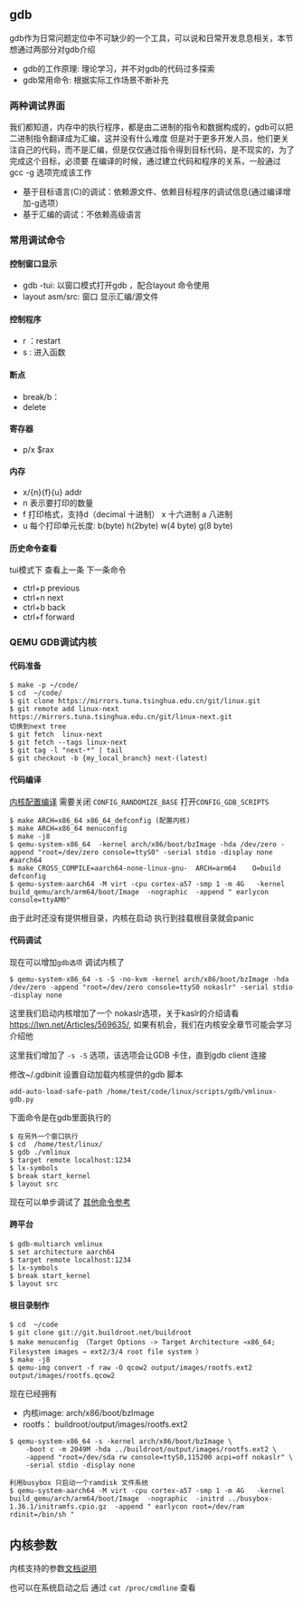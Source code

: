 ## gdb

gdb作为日常问题定位中不可缺少的一个工具，可以说和日常开发息息相关，本节想通过两部分对gdb介绍

- gdb的工作原理: 理论学习，并不对gdb的代码过多探索
- gdb常用命令: 根据实际工作场景不断补充

### 两种调试界面

我们都知道，内存中的执行程序，都是由二进制的指令和数据构成的，gdb可以把二进制指令翻译成为汇编，这并没有什么难度
但是对于更多开发人员，他们更关注自己的代码，而不是汇编，但是仅仅通过指令得到目标代码，是不现实的，为了完成这个目标，必须要
在编译的时候，通过建立代码和程序的关系，一般通过gcc -g 选项完成该工作

- 基于目标语言(C)的调试：依赖源文件、依赖目标程序的调试信息(通过编译增加-g选项）
- 基于汇编的调试：不依赖高级语言

### 常用调试命令

#### 控制窗口显示

- gdb  -tui: 以窗口模式打开gdb ，配合layout 命令使用
- layout asm/src: 窗口 显示汇编/源文件

#### 控制程序

- r ：restart 
- s : 进入函数

#### 断点

- break/b： 
- delete

#### 寄存器

- p/x $rax

#### 内存

- x/{n}{f}{u} addr 
- n 表示要打印的数量
- f 打印格式，支持d（decimal 十进制） x 十六进制  a 八进制
- u 每个打印单元长度: b(byte) h(2byte) w(4 byte) g(8 byte)

#### 历史命令查看

tui模式下 查看上一条 下一条命令

- ctrl+p previous
- ctrl+n next
- ctrl+b back
- ctrl+f forward

### QEMU GDB调试内核

#### 代码准备

```
$ make -p ~/code/
$ cd  ~/code/
$ git clone https://mirrors.tuna.tsinghua.edu.cn/git/linux.git
$ git remote add linux-next https://mirrors.tuna.tsinghua.edu.cn/git/linux-next.git
切换到next tree
$ git fetch  linux-next 
$ git fetch --tags linux-next
$ git tag -l "next-*" | tail
$ git checkout -b {my_local_branch} next-(latest)
```

#### 代码编译

[内核配置编译](https://www.kernel.org/doc/html/next/dev-tools/gdb-kernel-debugging.html)  需要关闭 `CONFIG_RANDOMIZE_BASE` 打开`CONFIG_GDB_SCRIPTS` 

```
$ make ARCH=x86_64 x86_64_defconfig (配置内核)
$ make ARCH=x86_64 menuconfig 
$ make -j8
$ qemu-system-x86_64  -kernel arch/x86/boot/bzImage -hda /dev/zero -append "root=/dev/zero console=ttyS0" -serial stdio -display none
#aarch64
$ make CROSS_COMPILE=aarch64-none-linux-gnu-  ARCH=arm64    O=build   defconfig
$ qemu-system-aarch64 -M virt -cpu cortex-a57 -smp 1 -m 4G   -kernel build_qemu/arch/arm64/boot/Image  -nographic  -append " earlycon console=ttyAM0"
```

由于此时还没有提供根目录，内核在启动 执行到挂载根目录就会panic 

#### 代码调试

现在可以增加`gdb选项` 调试内核了

```
$ qemu-system-x86_64 -s -S -no-kvm -kernel arch/x86/boot/bzImage -hda /dev/zero -append "root=/dev/zero console=ttyS0 nokaslr" -serial stdio -display none
```

这里我们启动内核增加了一个 nokaslr选项，关于kaslr的介绍请看 https://lwn.net/Articles/569635/, 如果有机会，我们在内核安全章节可能会学习介绍他

这里我们增加了 `-s -S` 选项，该选项会让GDB 卡住，直到gdb client 连接

修改~/.gdbinit 设置自动加载内核提供的gdb 脚本

```
add-auto-load-safe-path /home/test/code/linux/scripts/gdb/vmlinux-gdb.py
```

下面命令是在gdb里面执行的

```
$ 在另外一个窗口执行
$ cd  /home/test/linux/
$ gdb ./vmlinux
$ target remote localhost:1234
$ lx-symbols
$ break start_kernel 
$ layout src
```

现在可以单步调试了 [其他命令参考](https://www.kernel.org/doc/html/next/dev-tools/gdb-kernel-debugging.html)

#### 跨平台

```
$ gdb-multiarch vmlinux   
$ set architecture aarch64
$ target remote localhost:1234
$ lx-symbols
$ break start_kernel
$ layout src
```

#### 根目录制作

```
$ cd  ~/code
$ git clone git://git.buildroot.net/buildroot
$ make menuconfig （Target Options -> Target Architecture →x86_64; Filesystem images → ext2/3/4 root file system ）
$ make -j8
$ qemu-img convert -f raw -O qcow2 output/images/rootfs.ext2 output/images/rootfs.qcow2
```

现在已经拥有

- 内核image: arch/x86/boot/bzImage
- rootfs： buildroot/output/images/rootfs.ext2

```
$ qemu-system-x86_64 -s -kernel arch/x86/boot/bzImage \
    -boot c -m 2049M -hda ../buildroot/output/images/rootfs.ext2 \
    -append "root=/dev/sda rw console=ttyS0,115200 acpi=off nokaslr" \
    -serial stdio -display none

利用busybox 只启动一个ramdisk 文件系统 
$ qemu-system-aarch64 -M virt -cpu cortex-a57 -smp 1 -m 4G   -kernel build_qemu/arch/arm64/boot/Image  -nographic  -initrd ../busybox-1.36.1/initramfs.cpio.gz  -append " earlycon root=/dev/ram rdinit=/bin/sh "
```

## 内核参数

内核支持的参数[文档说明](https://www.kernel.org/doc/html/v4.14/admin-guide/kernel-parameters.html)

也可以在系统启动之后 通过 `cat /proc/cmdline` 查看
